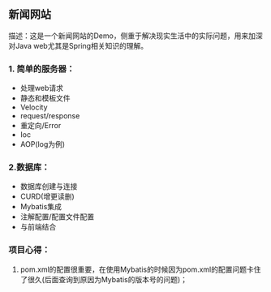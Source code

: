 ## 新闻网站
描述：这是一个新闻网站的Demo，侧重于解决现实生活中的实际问题，用来加深对Java web尤其是Spring相关知识的理解。
### 1. 简单的服务器：
- 处理web请求
- 静态和模板文件
- Velocity
- request/response
- 重定向/Error
- Ioc
- AOP(log为例)
### 2.数据库：
- 数据库创建与连接
- CURD(增更读删)
- Mybatis集成
- 注解配置/配置文件配置
- 与前端结合

### 项目心得：
1. pom.xml的配置很重要，在使用Mybatis的时候因为pom.xml的配置问题卡住了很久(后面查询到原因为Mybatis的版本号的问题)；


